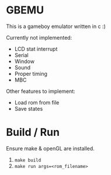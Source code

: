 # GBEMU

This is a gameboy emulator written in c :)

Currently not implemented:
 - LCD stat interrupt
 - Serial
 - Window
 - Sound
 - Proper timing
 - MBC

Other features to implement:
 - Load rom from file
 - Save states

# Build / Run

Ensure make & openGL are installed.

1. ```make build```
2. ```make run args=<rom_filename>```
